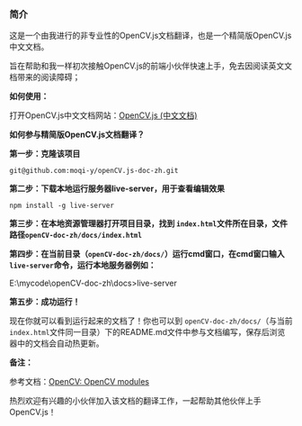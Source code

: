 ### 简介

这是一个由我进行的非专业性的OpenCV.js文档翻译，也是一个精简版OpenCV.js中文文档。

旨在帮助和我一样初次接触OpenCV.js的前端小伙伴快速上手，免去因阅读英文文档带来的阅读障碍；

**如何使用：**

打开OpenCV.js中文文档网站：[OpenCV.js (中文文档)](https://opencv.moqi.ml/#/ "点击打开网站")

**如何参与精简版OpenCV.js文档翻译？**

**第一步：克隆该项目**

```
git@github.com:moqi-y/openCV.js-doc-zh.git
```

**第二步：下载本地运行服务器live-server，用于查看编辑效果**

```
npm install -g live-server
```

**第三步：在本地资源管理器打开项目目录，找到 `index.html`文件所在目录，文件路径`openCV-doc-zh/docs/index.html`**

**第四步：在当前目录（`openCV-doc-zh/docs/`）运行cmd窗口，在cmd窗口输入 `live-server`命令，运行本地服务器例如：**

E:\mycode\openCV-doc-zh\docs>live-server

**第五步：成功运行！**

现在你就可以看到运行起来的文档了！你也可以到 `openCV-doc-zh/docs/`（与当前 `index.html`文件同一目录）下的README.md文件中参与文档编写，保存后浏览器中的文档会自动热更新。

**备注：**

参考文档：[OpenCV: OpenCV modules](https://docs.opencv.org/3.3.1/index.html "点击打开网站")

热烈欢迎有兴趣的小伙伴加入该文档的翻译工作，一起帮助其他伙伴上手OpenCV.js！
